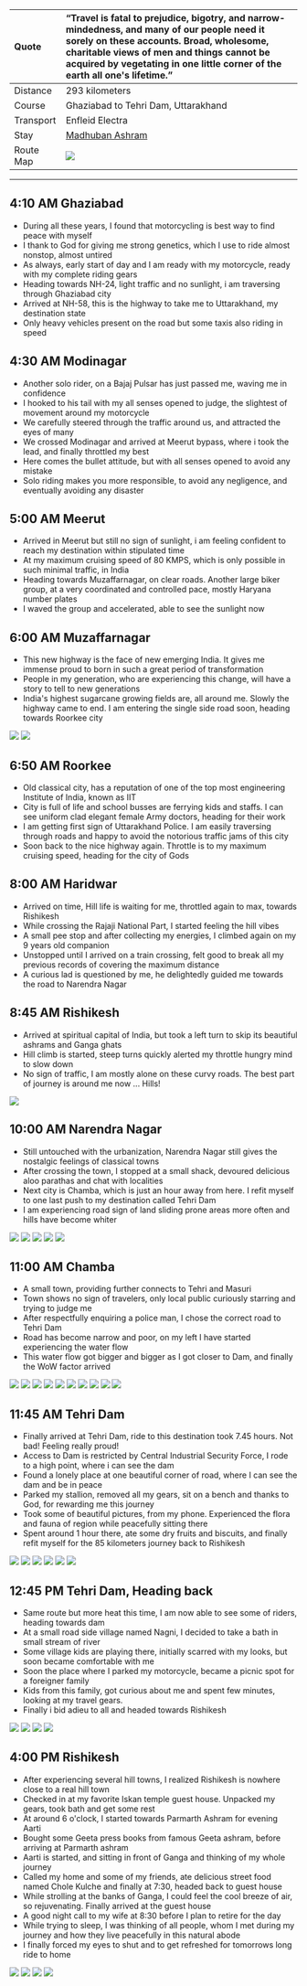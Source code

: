 | Quote | “Travel is fatal to prejudice, bigotry, and narrow-mindedness, and many of our people need it sorely on these accounts. Broad, wholesome, charitable views of men and things cannot be acquired by vegetating in one little corner of the earth all one's lifetime.”|
| :--- | :--- |
| Distance | 293 kilometers |
| Course | Ghaziabad to Tehri Dam, Uttarakhand |
| Transport | Enfleid Electra |
| Stay | [Madhuban Ashram](http://www.madhubanashram.org)|
| Route Map |![](https://github.com/inbravo/travel/blob/master/september-2017/images/t/route-map.jpg)|

---

##  4:10 AM Ghaziabad
*	During all these years, I found that motorcycling is best way to find peace with myself
*	I thank to God for giving me strong genetics, which I use to ride almost nonstop, almost untired
*	As always, early start of day and I am ready with my motorcycle, ready with my complete riding gears
*	Heading towards NH-24, light traffic and no sunlight, i am traversing through Ghaziabad city
* 	Arrived at NH-58, this is the highway to take me to Uttarakhand, my destination state
*	Only heavy vehicles present on the road but some taxis also riding in speed

##  4:30 AM Modinagar
*	Another solo rider, on a Bajaj Pulsar has just passed me, waving me in confidence
*	I hooked to his tail with my all senses opened to judge, the slightest of movement around my motorcycle
* 	We carefully steered through the traffic around us, and attracted the eyes of many 
* 	We crossed Modinagar and arrived at Meerut bypass, where i took the lead, and finally throttled my best
*	Here comes the bullet attitude, but with all senses opened to avoid any mistake
*	Solo riding makes you more responsible, to avoid any negligence, and eventually avoiding any disaster

##  5:00 AM Meerut
*	Arrived in Meerut but still no sign of sunlight, i am feeling confident to reach my destination within stipulated time
*	At my maximum cruising speed of 80 KMPS, which is only possible in such minimal traffic, in India
*	Heading towards Muzaffarnagar, on clear roads. Another large biker group, at a very coordinated and controlled pace, mostly Haryana number plates
*	I waved the group and accelerated, able to see the sunlight now

##  6:00 AM Muzaffarnagar
*	This new highway is the face of new emerging India. It gives me immense proud to born in such a great period of transformation 
*	People in my generation, who are experiencing this change, will have a story to tell to new generations
*	India's highest sugarcane growing fields are, all around me. Slowly the highway came to end. I am entering the single side road soon, heading towards Roorkee city

![](https://github.com/inbravo/travel/blob/master/september-2017/images/t/IMG_20170909_061102.jpg)
![](https://github.com/inbravo/travel/blob/master/september-2017/images/t/IMG_20170909_061625.jpg)

##  6:50 AM Roorkee
*	Old classical city, has a reputation of one of the top most engineering Institute of India, known as IIT
*	City is full of life and school busses are ferrying kids and staffs. I can see uniform clad elegant female Army doctors, heading for their work
*	I am getting first sign of Uttarakhand Police. I am easily traversing through roads and happy to avoid the notorious traffic jams of this city
*	Soon back to the nice highway again. Throttle is to my maximum cruising speed, heading for the city of Gods

##  8:00 AM Haridwar
*	Arrived on time, Hill life is waiting for me, throttled again to max, towards Rishikesh
*	While crossing the Rajaji National Part, I started feeling the hill vibes
*	A small pee stop and after collecting my energies, I climbed again on my 9 years old companion
*	Unstopped until I arrived on a train crossing, felt good to break all my previous records of covering the maximum distance
*	A curious lad is questioned by me, he delightedly guided me towards the road to Narendra Nagar

##  8:45 AM Rishikesh
*	Arrived at spiritual capital of India, but took a left turn to skip its beautiful ashrams and Ganga ghats
*	Hill climb is started, steep turns quickly alerted my throttle hungry mind to slow down
*	No sign of traffic, I am mostly alone on these curvy roads. The best part of journey is around me now ... Hills!

![](https://github.com/inbravo/travel/blob/master/september-2017/images/t/IMG_20170909_084635.jpg)

##  10:00 AM Narendra Nagar
*	Still untouched with the urbanization, Narendra Nagar still gives the nostalgic feelings of classical towns
*	After crossing the town, I stopped at a small shack, devoured delicious aloo parathas and chat with localities
*	Next city is Chamba, which is just an hour away from here. I refit myself to one last push to my destination called Tehri Dam
*	I am experiencing road sign of land sliding prone areas more often and hills have become whiter

![](https://github.com/inbravo/travel/blob/master/september-2017/images/t/IMG_20170909_095756.jpg)
![](https://github.com/inbravo/travel/blob/master/september-2017/images/t/IMG_20170909_095801.jpg)
![](https://github.com/inbravo/travel/blob/master/september-2017/images/t/IMG_20170909_095902.jpg)
![](https://github.com/inbravo/travel/blob/master/september-2017/images/t/IMG_20170909_095909.jpg)
![](https://github.com/inbravo/travel/blob/master/september-2017/images/t/IMG_20170909_095913.jpg)

##  11:00 AM Chamba
*	A small town, providing further connects to Tehri and Masuri
*	Town shows no sign of travelers, only local public curiously starring and trying to judge me
*	After respectfully enquiring a police man, I chose the correct road to Tehri Dam
*	Road has become narrow and poor, on my left I have started experiencing the water flow
*	This water flow got bigger and bigger as I got closer to Dam, and finally the WoW factor arrived

![](https://github.com/inbravo/travel/blob/master/september-2017/images/t/IMG_20170909_103054.jpg)
![](https://github.com/inbravo/travel/blob/master/september-2017/images/t/IMG_20170909_103104.jpg)
![](https://github.com/inbravo/travel/blob/master/september-2017/images/t/IMG_20170909_105057.jpg)
![](https://github.com/inbravo/travel/blob/master/september-2017/images/t/IMG_20170909_105132.jpg)
![](https://github.com/inbravo/travel/blob/master/september-2017/images/t/IMG_20170909_133300.jpg)
![](https://github.com/inbravo/travel/blob/master/september-2017/images/t/IMG_20170909_133404.jpg)
![](https://github.com/inbravo/travel/blob/master/september-2017/images/t/IMG_20170909_134045.jpg)
![](https://github.com/inbravo/travel/blob/master/september-2017/images/t/IMG_20170909_135549.jpg)
![](https://github.com/inbravo/travel/blob/master/september-2017/images/t/IMG_20170909_135634.jpg)
![](https://github.com/inbravo/travel/blob/master/september-2017/images/t/IMG_20170909_135641.jpg)

##  11:45 AM Tehri Dam
*	Finally arrived at Tehri Dam, ride to this destination took 7.45 hours. Not bad! Feeling really proud!
*	Access to Dam is restricted by Central Industrial Security Force, I rode to a high point, where i can see the dam
*	Found a lonely place at one beautiful corner of road, where I can see the dam and be in peace
*	Parked my stallion, removed all my gears, sit on a bench and thanks to God, for rewarding me this journey
*	Took some of beautiful pictures, from my phone. Experienced the flora and fauna of region while peacefully sitting there
*	Spent around 1 hour there, ate some dry fruits and biscuits, and finally refit myself for the 85 kilometers journey back to Rishikesh

![](https://github.com/inbravo/travel/blob/master/september-2017/images/t/IMG_20170909_114419.jpg)
![](https://github.com/inbravo/travel/blob/master/september-2017/images/t/IMG_20170909_114424.jpg)
![](https://github.com/inbravo/travel/blob/master/september-2017/images/t/IMG_20170909_114659.jpg)
![](https://github.com/inbravo/travel/blob/master/september-2017/images/t/IMG_20170909_115303.jpg)
![](https://github.com/inbravo/travel/blob/master/september-2017/images/t/IMG_20170909_120611.jpg)
![](https://github.com/inbravo/travel/blob/master/september-2017/images/t/IMG_20170909_114532.jpg)

##  12:45 PM Tehri Dam, Heading back
*	Same route but more heat this time, I am now able to see some of riders, heading towards dam
*	At a small road side village named Nagni, I decided to take a bath in small stream of river
*	Some village kids are playing there, initially scarred with my looks, but soon became comfortable with me
*	Soon the place where I parked my motorcycle, became a picnic spot for a foreigner family
*	Kids from this family, got curious about me and spent few minutes, looking at my travel gears. 
*	Finally i bid adieu to all and headed towards Rishikesh

![](https://github.com/inbravo/travel/blob/master/september-2017/images/t/IMG_20170909_145704.jpg)
![](https://github.com/inbravo/travel/blob/master/september-2017/images/t/IMG_20170909_145726.jpg)
![](https://github.com/inbravo/travel/blob/master/september-2017/images/t/IMG_20170909_145824.jpg)
![](https://github.com/inbravo/travel/blob/master/september-2017/images/t/IMG_20170909_145835.jpg)

##  4:00 PM Rishikesh
*	After experiencing several hill towns, I realized Rishikesh is nowhere close to a real hill town
*	Checked in at my favorite Iskan temple guest house. Unpacked my gears, took bath and get some rest
*	At around 6 o'clock, I started towards Parmarth Ashram for evening Aarti
*	Bought some Geeta press books from famous Geeta ashram, before arriving at Parmarth ashram
*	Aarti is started, and sitting in front of Ganga and thinking of my whole journey
*	Called my home and some of my friends, ate delicious street food named Chole Kulche and finally at 7:30, headed back to guest house
*	While strolling at the banks of Ganga, I could feel the cool breeze of air, so rejuvenating. Finally arrived at the guest house
*	A good night call to my wife at 8:30 before I plan to retire for the day
*	While trying to sleep, I was thinking of all people, whom I met during my journey and how they live peacefully in this natural abode
*	I finally forced my eyes to shut and to get refreshed for tomorrows long ride to home

![](https://github.com/inbravo/travel/blob/master/september-2017/images/t/IMG_20170909_182827.jpg)
![](https://github.com/inbravo/travel/blob/master/september-2017/images/t/IMG_20170909_193750.jpg)
![](https://github.com/inbravo/travel/blob/master/september-2017/images/t/IMG_20170909_195706.jpg)
![](https://github.com/inbravo/travel/blob/master/september-2017/images/t/IMG_20170910_110448.jpg)








